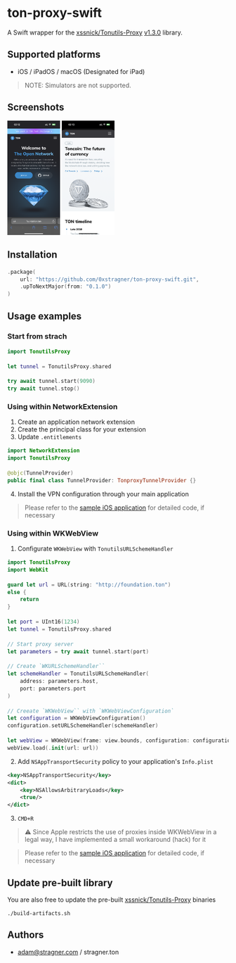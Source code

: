 # ton-proxy-swift

A Swift wrapper for the [xssnick/Tonutils-Proxy](https://github.com/xssnick/Tonutils-Proxy) [v1.3.0](https://github.com/xssnick/Tonutils-Proxy/releases/tag/v1.3.0) library.

## Supported platforms

- iOS / iPadOS / macOS (Designated for iPad)

> NOTE: Simulators are not supported.

## Screenshots

<img width="120" alt="image" src="https://github.com/0xstragner/ton-proxy-swift/blob/main/Screenshots/0.PNG?raw=true"> 
<img width="120" alt="image" src="https://github.com/0xstragner/ton-proxy-swift/blob/main/Screenshots/1.PNG?raw=true">

## Installation

```swift
.package(
    url: "https://github.com/0xstragner/ton-proxy-swift.git",
    .upToNextMajor(from: "0.1.0")
)
```

## Usage examples

### Start from strach

```swift
import TonutilsProxy

let tunnel = TonutilsProxy.shared

try await tunnel.start(9090)
try await tunnel.stop()
```

### Using within NetworkExtension

1. Create an application network extension
2. Create the principal class for your extension
3. Update `.entitlements`

```swift
import NetworkExtension
import TonutilsProxy

@objc(TunnelProvider)
public final class TunnelProvider: TonproxyTunnelProvider {}
```

4. Install the VPN configuration through your main application

> Please refer to the [sample iOS application](https://github.com/0xstragner/ton-proxy-application) for detailed code, if necessary

### Using within WKWebView

1. Configurate `WKWebView` with `TonutilsURLSchemeHandler`

```swift
import TonutilsProxy
import WebKit

guard let url = URL(string: "http://foundation.ton")
else {
    return
}

let port = UInt16(1234)
let tunnel = TonutilsProxy.shared

// Start proxy server
let parameters = try await tunnel.start(port)

// Create `WKURLSchemeHandler``
let schemeHandler = TonutilsURLSchemeHandler(
    address: parameters.host,
    port: parameters.port
)

// Creeate `WKWebView`` with `WKWebViewConfiguration`
let configuration = WKWebViewConfiguration()
configuration.setURLSchemeHandler(schemeHandler)

let webView = WKWebView(frame: view.bounds, configuration: configuration)
webView.load(.init(url: url))
```

2. Add `NSAppTransportSecurity` policy to your application's `Info.plist`

```xml
<key>NSAppTransportSecurity</key>
<dict>
    <key>NSAllowsArbitraryLoads</key>
    <true/>
</dict>
```

3. `CMD+R`

> :warning: Since Apple restricts the use of proxies inside WKWebView in a legal way, I have implemented a small workaround (hack) for it

> Please refer to the [sample iOS application](https://github.com/0xstragner/ton-proxy-application) for detailed code, if necessary

## Update pre-built library

You are also free to update the pre-built [xssnick/Tonutils-Proxy](https://github.com/xssnick/Tonutils-Proxy) binaries

```shell
./build-artifacts.sh
```

## Authors

- adam@stragner.com / stragner.ton
